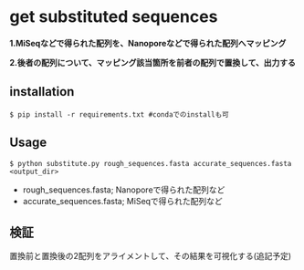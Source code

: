 # get substituted sequences
**1.MiSeqなどで得られた配列を、Nanoporeなどで得られた配列へマッピング**

**2.後者の配列について、マッピング該当箇所を前者の配列で置換して、出力する**

## installation
```
$ pip install -r requirements.txt #condaでのinstallも可
```
## Usage
```
$ python substitute.py rough_sequences.fasta accurate_sequences.fasta <output_dir>
```
- rough_sequences.fasta; Nanoporeで得られた配列など
- accurate_sequences.fasta; MiSeqで得られた配列など

## 検証
置換前と置換後の2配列をアライメントして、その結果を可視化する(追記予定)
